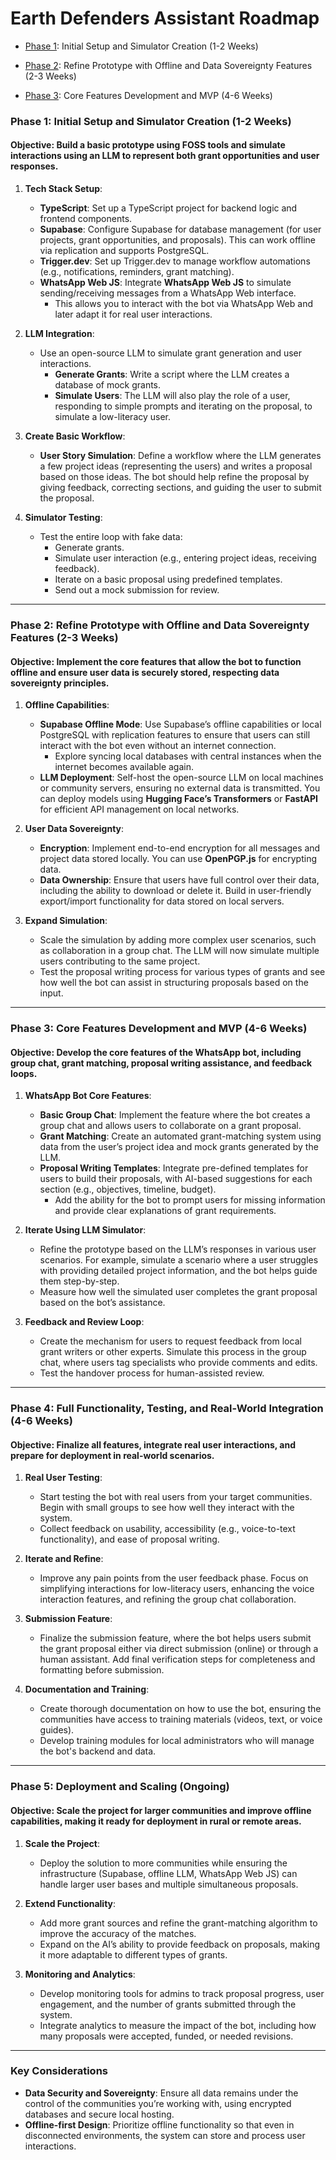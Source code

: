 # Earth Defenders Assistant Roadmap

- [Phase 1](#phase-1-initial-setup-and-simulator-creation-1-2-weeks): Initial Setup and Simulator Creation (1-2 Weeks)
- [Phase 2](#phase-2-refine-prototype-with-offline-and-data-sovereignty-features-2-3-weeks): Refine Prototype with Offline and Data Sovereignty Features (2-3 Weeks)

- [Phase 3](#phase-3-core-features-development-and-mvp-4-6-weeks): Core Features Development and MVP (4-6 Weeks)

### **Phase 1: Initial Setup and Simulator Creation (1-2 Weeks)**

#### **Objective**: Build a basic prototype using FOSS tools and simulate interactions using an LLM to represent both grant opportunities and user responses.

1. **Tech Stack Setup**:
   - **TypeScript**: Set up a TypeScript project for backend logic and frontend components.
   - **Supabase**: Configure Supabase for database management (for user projects, grant opportunities, and proposals). This can work offline via replication and supports PostgreSQL.
   - **Trigger.dev**: Set up Trigger.dev to manage workflow automations (e.g., notifications, reminders, grant matching).
   - **WhatsApp Web JS**: Integrate **WhatsApp Web JS** to simulate sending/receiving messages from a WhatsApp Web interface.
     - This allows you to interact with the bot via WhatsApp Web and later adapt it for real user interactions.
   
2. **LLM Integration**:
   - Use an open-source LLM to simulate grant generation and user interactions.
     - **Generate Grants**: Write a script where the LLM creates a database of mock grants.
     - **Simulate Users**: The LLM will also play the role of a user, responding to simple prompts and iterating on the proposal, to simulate a low-literacy user.

3. **Create Basic Workflow**:
   - **User Story Simulation**: Define a workflow where the LLM generates a few project ideas (representing the users) and writes a proposal based on those ideas. The bot should help refine the proposal by giving feedback, correcting sections, and guiding the user to submit the proposal.

4. **Simulator Testing**:
   - Test the entire loop with fake data:
     - Generate grants.
     - Simulate user interaction (e.g., entering project ideas, receiving feedback).
     - Iterate on a basic proposal using predefined templates.
     - Send out a mock submission for review.

---

### **Phase 2: Refine Prototype with Offline and Data Sovereignty Features (2-3 Weeks)**

#### **Objective**: Implement the core features that allow the bot to function offline and ensure user data is securely stored, respecting data sovereignty principles.

1. **Offline Capabilities**:
   - **Supabase Offline Mode**: Use Supabase’s offline capabilities or local PostgreSQL with replication features to ensure that users can still interact with the bot even without an internet connection.
     - Explore syncing local databases with central instances when the internet becomes available again.
   - **LLM Deployment**: Self-host the open-source LLM on local machines or community servers, ensuring no external data is transmitted. You can deploy models using **Hugging Face’s Transformers** or **FastAPI** for efficient API management on local networks.

2. **User Data Sovereignty**:
   - **Encryption**: Implement end-to-end encryption for all messages and project data stored locally. You can use **OpenPGP.js** for encrypting data.
   - **Data Ownership**: Ensure that users have full control over their data, including the ability to download or delete it. Build in user-friendly export/import functionality for data stored on local servers.

3. **Expand Simulation**:
   - Scale the simulation by adding more complex user scenarios, such as collaboration in a group chat. The LLM will now simulate multiple users contributing to the same project.
   - Test the proposal writing process for various types of grants and see how well the bot can assist in structuring proposals based on the input.

---

### **Phase 3: Core Features Development and MVP (4-6 Weeks)**

#### **Objective**: Develop the core features of the WhatsApp bot, including group chat, grant matching, proposal writing assistance, and feedback loops.

1. **WhatsApp Bot Core Features**:
   - **Basic Group Chat**: Implement the feature where the bot creates a group chat and allows users to collaborate on a grant proposal.
   - **Grant Matching**: Create an automated grant-matching system using data from the user’s project idea and mock grants generated by the LLM.
   - **Proposal Writing Templates**: Integrate pre-defined templates for users to build their proposals, with AI-based suggestions for each section (e.g., objectives, timeline, budget).
     - Add the ability for the bot to prompt users for missing information and provide clear explanations of grant requirements.

2. **Iterate Using LLM Simulator**:
   - Refine the prototype based on the LLM’s responses in various user scenarios. For example, simulate a scenario where a user struggles with providing detailed project information, and the bot helps guide them step-by-step.
   - Measure how well the simulated user completes the grant proposal based on the bot’s assistance.

3. **Feedback and Review Loop**:
   - Create the mechanism for users to request feedback from local grant writers or other experts. Simulate this process in the group chat, where users tag specialists who provide comments and edits.
   - Test the handover process for human-assisted review.

---

### **Phase 4: Full Functionality, Testing, and Real-World Integration (4-6 Weeks)**

#### **Objective**: Finalize all features, integrate real user interactions, and prepare for deployment in real-world scenarios.

1. **Real User Testing**:
   - Start testing the bot with real users from your target communities. Begin with small groups to see how well they interact with the system.
   - Collect feedback on usability, accessibility (e.g., voice-to-text functionality), and ease of proposal writing.

2. **Iterate and Refine**:
   - Improve any pain points from the user feedback phase. Focus on simplifying interactions for low-literacy users, enhancing the voice interaction features, and refining the group chat collaboration.
   
3. **Submission Feature**:
   - Finalize the submission feature, where the bot helps users submit the grant proposal either via direct submission (online) or through a human assistant. Add final verification steps for completeness and formatting before submission.

4. **Documentation and Training**:
   - Create thorough documentation on how to use the bot, ensuring the communities have access to training materials (videos, text, or voice guides).
   - Develop training modules for local administrators who will manage the bot's backend and data.

---

### **Phase 5: Deployment and Scaling (Ongoing)**

#### **Objective**: Scale the project for larger communities and improve offline capabilities, making it ready for deployment in rural or remote areas.

1. **Scale the Project**:
   - Deploy the solution to more communities while ensuring the infrastructure (Supabase, offline LLM, WhatsApp Web JS) can handle larger user bases and multiple simultaneous proposals.

2. **Extend Functionality**:
   - Add more grant sources and refine the grant-matching algorithm to improve the accuracy of the matches.
   - Expand on the AI’s ability to provide feedback on proposals, making it more adaptable to different types of grants.

3. **Monitoring and Analytics**:
   - Develop monitoring tools for admins to track proposal progress, user engagement, and the number of grants submitted through the system.
   - Integrate analytics to measure the impact of the bot, including how many proposals were accepted, funded, or needed revisions.

---

### **Key Considerations**
- **Data Security and Sovereignty**: Ensure all data remains under the control of the communities you’re working with, using encrypted databases and secure local hosting.
- **Offline-first Design**: Prioritize offline functionality so that even in disconnected environments, the system can store and process user interactions.
